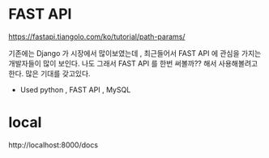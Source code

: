 # FAST API
https://fastapi.tiangolo.com/ko/tutorial/path-params/

기존에는 Django 가 시장에서 많이보였는데 ,
최근들어서 FAST API 에 관심을 가지는 개발자들이 많이 보인다.
나도 그래서 FAST API 를 한번 써볼까?? 해서 사용해볼려고 한다.
많은 기대를 갖고있다.


- Used
python , FAST API , MySQL

# local
http://localhost:8000/docs
